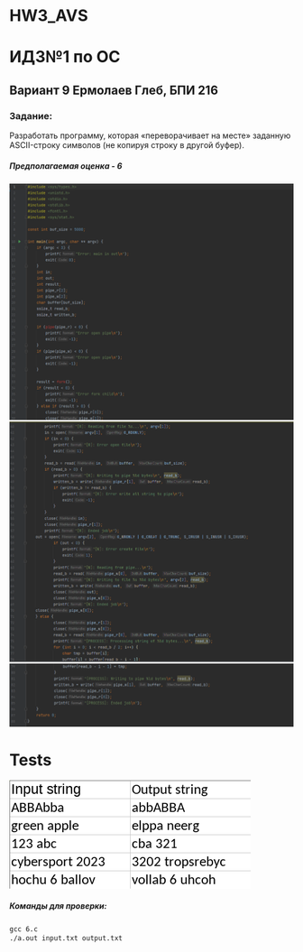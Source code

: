 # HW3_AVS
# ИДЗ№1 по ОС
## Вариант 9 Ермолаев Глеб, БПИ 216
### Задание:  
Разработать программу, которая «переворачивает на месте» заданную ASCII-строку символов (не копируя строку в другой буфер).
##### Предполагаемая оценка - 6 
![img](/6-1.png)
![img](/6-2.png)
![img](/6-3.png)

# Tests
![img](/test.png)

##### Команды для проверки:

```
gcc 6.c
./a.out input.txt output.txt
```


